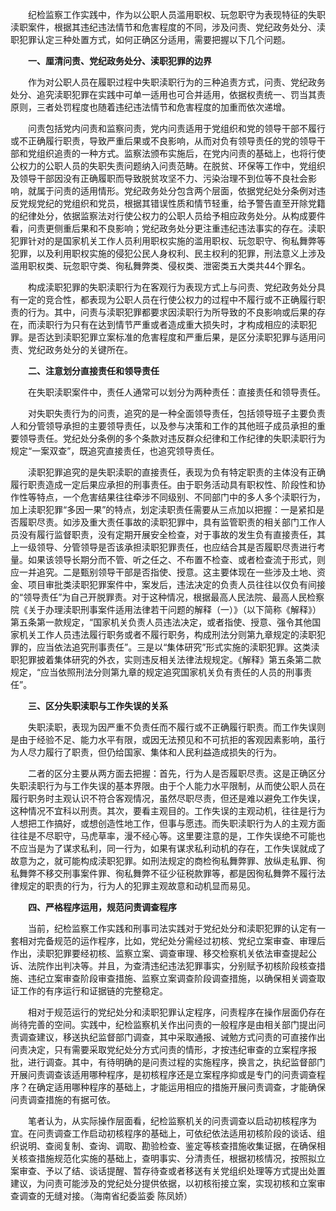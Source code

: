 　　纪检监察工作实践中，作为以公职人员滥用职权、玩忽职守为表现特征的失职渎职案件，根据其违纪违法情节和危害程度的不同，涉及问责、党纪政务处分、渎职犯罪认定三种处置方式，如何正确区分适用，需要把握以下几个问题。

　　**一、厘清问责、党纪政务处分、渎职犯罪的边界**

　　作为对公职人员在履职过程中失职渎职行为的三种追责方式，问责、党纪政务处分、追究渎职犯罪在实践中可单一适用也可合并适用，依据权责统一、罚当其责原则，三者处罚程度也随着违纪违法情节和危害程度的加重而依次递增。

　　问责包括党内问责和监察问责，党内问责适用于党组织和党的领导干部不履行或不正确履行职责，导致严重后果或不良影响，从而对负有领导责任的党的领导干部和党组织追责的一种方式。监察法颁布实施后，在党内问责的基础上，也将行使公权力的公职人员的失职失责问题纳入问责范畴。在脱贫、环保等工作中，党组织及领导干部因没有正确履职而导致脱贫攻坚不力、污染治理不到位等不良社会影响，就属于问责的适用情形。党纪政务处分包含两个层面，依据党纪处分条例对违反党规党纪的党组织和党员，根据其错误性质和情节轻重，给予警告直至开除党籍的纪律处分，依据监察法对行使公权力的公职人员给予相应政务处分。从构成要件看，问责更侧重后果和不良影响；党纪政务处分更注重违纪违法事实的存在。渎职犯罪针对的是国家机关工作人员利用职权实施的滥用职权、玩忽职守、徇私舞弊等犯罪，以及利用职权实施的侵犯公民人身权利、民主权利的犯罪，刑法意义上涉及滥用职权类、玩忽职守类、徇私舞弊类、侵权类、泄密类五大类共44个罪名。

　　构成渎职犯罪的失职渎职行为在客观行为表现方式上与问责、党纪政务处分具有一定的竞合性，都表现为公职人员在行使公权力的过程中不履行或不正确履行职责的行为。其中，问责与渎职犯罪都要求因渎职行为所导致的不良影响或后果的存在，而渎职行为只有在达到情节严重或者造成重大损失时，才构成相应的渎职犯罪。是否达到渎职犯罪立案标准的危害程度和严重后果，是区分渎职犯罪与适用问责、党纪政务处分的关键所在。

　　**二、注意划分直接责任和领导责任**

　　在失职渎职案件中，责任人通常可以划分为两种责任：直接责任和领导责任。

　　对失职失责行为的问责，追究的是一种全面领导责任，包括领导班子主要负责人和分管领导承担的主要领导责任，以及参与决策和工作的其他班子成员承担的重要领导责任。党纪处分条例的多个条款对违反群众纪律和工作纪律的失职渎职行为规定“一案双查”，既追究直接责任，也追究领导责任。

　　渎职犯罪追究的是失职渎职的直接责任，表现为负有特定职责的主体没有正确履行职责造成一定后果应承担的刑事责任。由于职务活动具有职权性、阶段性和协作性等特点，一个危害结果往往牵涉不同级别、不同部门中的多人多个渎职行为，加上渎职犯罪“多因一果”的特点，划定渎职责任需要从三点加以把握：一是紧扣是否履职尽责。如涉及重大责任事故的渎职犯罪中，具有监管职责的相关部门工作人员没有履行监督职责，没有定期开展安全检查，对于事故的发生负有直接责任，其上一级领导、分管领导是否该承担渎职犯罪责任，也应结合其是否履职尽责进行考量。如果该领导长期分而不管、听之任之、不布置不检查、或者检查流于形式，则应一并追究。二是甄别领导干部是否指使、授意。这主要体现在一些涉及土地、资金、项目审批类渎职犯罪案件中，案发后，违法决定的负责人员往往以仅负有间接的“领导责任”为自己开脱罪责。对于这种情况，根据最高人民法院、最高人民检察院《关于办理渎职刑事案件适用法律若干问题的解释（一）》（以下简称《解释》）第五条第一款规定，“国家机关负责人员违法决定，或者指使、授意、强令其他国家机关工作人员违法履行职务或者不履行职务，构成刑法分则第九章规定的渎职犯罪的，应当依法追究刑事责任”。三是以“集体研究”形式实施的渎职犯罪。这类渎职犯罪披着集体研究的外衣，实则违反相关法律法规规定。《解释》第五条第二款规定，“应当依照刑法分则第九章的规定追究国家机关负有责任的人员的刑事责任”。

　　**三、区分失职渎职与工作失误的关系**

　　失职渎职，表现为因严重不负责任而不履行或不正确履行职责。而工作失误则是由于经验不足、能力水平有限，或因无法预见和不可抗拒的客观因素影响，虽行为人尽力履行了职责，但仍给国家、集体和人民利益造成损失的行为。

　　二者的区分主要从两方面去把握：首先，行为人是否履职尽责。这是正确区分失职渎职行为与工作失误的基本界限。由于个人能力水平限制，从而使公职人员在履行职务时主观认识不符合客观情况，虽然尽职尽责，但还是难以避免工作失误，这种情况不宜科以刑责。其次，要看主观目的。工作失误的主观动机，往往是行为人想把工作搞好，或想创造性地工作，但事与愿违。而失职渎职行为人的主观方面往往是不尽职守，马虎草率，漫不经心等。这里要注意的是，工作失误绝不可能也不应当是为了谋求私利，同一行为，如果有谋求私利动机的存在，工作失误就成了故意为之，就可能构成渎职犯罪。如刑法规定的商检徇私舞弊罪、放纵走私罪、徇私舞弊不移交刑事案件罪、徇私舞弊不征少征税款罪等，都是因徇私舞弊不履行法律规定的职责的行为，行为人的犯罪主观故意和动机显而易见。

　　**四、严格程序运用，规范问责调查程序**

　　当前，纪检监察工作实践和刑事司法实践对于党纪处分和渎职犯罪的认定有一套相对完备规范的运作程序，比如，党纪处分需经过初核、党纪立案审查、审理后作出，渎职犯罪要经初核、监察立案、调查审理、移交检察机关依法审查提起公诉、法院作出判决等。并且，为查清违纪违法犯罪事实，分别赋予初核阶段核查措施、违纪立案审查阶段审查措施、监察立案调查阶段调查措施，以确保相关调查取证工作的有序运行和证据链的完整稳定。

　　相对于规范运行的党纪处分和渎职犯罪认定程序，问责程序在操作层面仍存在尚待完善的空间。实践中，纪检监察机关作出问责的一般程序是由相关部门提出问责调查建议，移送执纪监督部门调查，其中采取通报、诫勉方式问责的可直接作出问责决定，只有需要采取党纪处分方式问责的情形，才按违纪审查的立案程序报批，进行调查。其中，有待明确的是问责过程的实施程序，换言之，执纪监督部门开展问责调查该适用哪种程序，是初核程序还是立案程序抑或是专门的问责调查程序？在确定适用哪种程序的基础上，才能运用相应的措施开展问责调查，才能确保问责调查措施的有据可依。

　　笔者认为，从实际操作层面看，纪检监察机关的问责调查以启动初核程序为宜。在问责调查工作启动初核程序的基础上，可依纪依法适用初核阶段的谈话、组织说明、查阅复制、查询、调取、勘验检查、鉴定等核查措施收集证据，在确保相关核查措施规范化实施的基础上，查明事实、分清责任，根据初核情况，按照拟立案审查、予以了结、谈话提醒、暂存待查或者移送有关党组织处理等方式提出处置建议，为问责可能涉及的党纪处分提供依据，以初核衔接立案，实现初核和立案审查调查的无缝对接。（海南省纪委监委 陈凤娇）